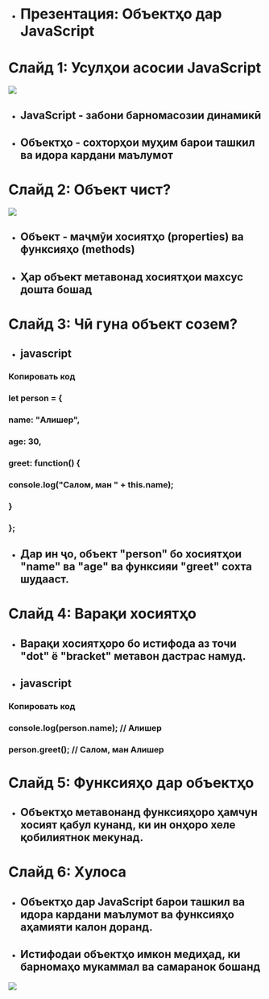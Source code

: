 + # Презентация: Объектҳо дар JavaScript
# Слайд 1: Усулҳои асосии JavaScript
![](https://th.bing.com/th/id/OIP.vjp6XouNipDUfGVXSYrhTQHaD2?rs=1&pid=ImgDetMain)
+ ## JavaScript - забони барномасозии динамикӣ
+ ## Объектҳо - сохторҳои муҳим барои ташкил ва идора кардани маълумот
# Слайд 2: Объект чист? 
![](https://th.bing.com/th/id/OIP.pbYOQTSE_570eEnx-KAKTQHaHa?rs=1&pid=ImgDetMain)
+ ##  Объект - маҷмӯи хосиятҳо (properties) ва функсияҳо (methods)
+ ##  Ҳар объект метавонад хосиятҳои махсус дошта бошад
# Слайд 3: Чӣ гуна объект созем?
+ ## javascript
### Копировать код
### let person = {
###     name: "Алишер",
###    age: 30,
###    greet: function() {
###        console.log("Салом, ман " + this.name);
###    } 
### };
+ ## Дар ин ҷо, объект "person" бо хосиятҳои "name" ва "age" ва функсияи "greet" сохта шудааст.
 # Слайд 4: Варақи хосиятҳо  
+ ## Варақи хосиятҳоро бо истифода аз точи "dot" ё "bracket" метавон дастрас намуд.
+ ##  javascript
### Копировать код
### console.log(person.name); // Алишер
### person.greet(); // Салом, ман Алишер
#  Слайд 5: Функсияҳо дар объектҳо
+ ## Объектҳо метавонанд функсияҳоро ҳамчун хосият қабул кунанд, ки ин онҳоро хеле қобилиятнок мекунад. 
#  Слайд 6: Хулоса
+ ## Объектҳо дар JavaScript барои ташкил ва идора кардани маълумот ва функсияҳо аҳамияти калон доранд.  
+ ## Истифодаи объектҳо имкон медиҳад, ки барномаҳо мукаммал ва самаранок бошанд
![](https://th.bing.com/th/id/OIP.eTIMflGdS2MmU0jLNCm4tAHaFc?rs=1&pid=ImgDetMain)
